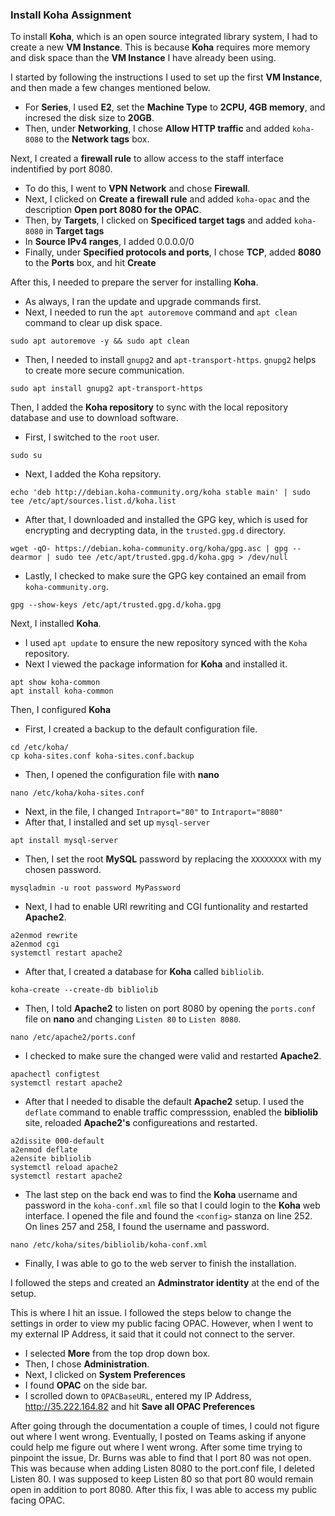 ### Install Koha Assignment

To install **Koha**, which is an open source integrated library system, I had to create a new **VM Instance**. This is because **Koha** requires more memory and disk space than the **VM Instance** I have already been using.

I started by following the instructions I used to set up the first **VM Instance**, and then made a few changes mentioned below. 
* For **Series**, I used **E2**, set the **Machine Type** to **2CPU, 4GB memory**, and incresed the disk size to **20GB**. 
* Then, under **Networking**, I chose **Allow HTTP traffic** and added `koha-8080` to the **Network tags** box. 
	

Next, I created a **firewall rule** to allow access to the staff interface indentified by port 8080. 
* To do this, I went to **VPN Network** and chose **Firewall**. 
* Next, I clicked on **Create a firewall rule** and added `koha-opac` and the description **Open port 8080 for the OPAC**.
* Then, by **Targets**, I clicked on **Specificed target tags** and added `koha-8080` in **Target tags**
* In **Source IPv4 ranges**, I added 0.0.0.0/0
* Finally, under **Specified protocols and ports**, I chose **TCP**, added **8080** to the **Ports** box, and hit **Create**

After this, I needed to prepare the server for installing **Koha**. 
* As always, I ran the update and upgrade commands first.
* Next, I needed to run the `apt autoremove` command and `apt clean` command to clear up disk space. 

```
sudo apt autoremove -y && sudo apt clean
```

* Then, I needed to install `gnupg2` and `apt-transport-https`. `gnupg2` helps to create more secure communication. 

```
sudo apt install gnupg2 apt-transport-https
```

Then, I added the **Koha repository** to sync with the local repository database and use to download software. 
* First, I switched to the `root` user. 

```
sudo su
```

* Next, I added the Koha repsitory.

```
echo 'deb http://debian.koha-community.org/koha stable main' | sudo tee /etc/apt/sources.list.d/koha.list
```

* After that, I downloaded and installed the GPG key, which is used for encrypting and decrypting data, in the `trusted.gpg.d` directory.

```
wget -qO- https://debian.koha-community.org/koha/gpg.asc | gpg --dearmor | sudo tee /etc/apt/trusted.gpg.d/koha.gpg > /dev/null
```
 
* Lastly, I checked to make sure the GPG key contained an email from `koha-community.org`.

```
gpg --show-keys /etc/apt/trusted.gpg.d/koha.gpg
```

Next, I installed **Koha**.
* I used `apt update` to ensure the new repository synced with the `Koha` repository.
* Next I viewed the package information for **Koha** and installed it. 

```
apt show koha-common
apt install koha-common
```

 Then, I configured **Koha**
* First, I created a backup to the default configuration file.

```
cd /etc/koha/
cp koha-sites.conf koha-sites.conf.backup
```

* Then, I opened the configuration file with **nano**

```
nano /etc/koha/koha-sites.conf
```

* Next, in the file, I changed `Intraport="80"` to `Intraport="8080"` 
*  After that, I installed and set up `mysql-server`

```
apt install mysql-server
```

* Then, I set the root **MySQL** password by replacing the `XXXXXXXX` with my chosen password.

```
mysqladmin -u root password MyPassword
```

* Next, I had to enable URl rewriting and CGI funtionality and restarted **Apache2**.

```
a2enmod rewrite
a2enmod cgi 
systemctl restart apache2
```

* After that, I created a database for **Koha** called `bibliolib`.

```
koha-create --create-db bibliolib
```

* Then, I told **Apache2** to listen on port 8080 by opening the `ports.conf` file on **nano** and changing `Listen 80` to `Listen 8080`.

```
nano /etc/apache2/ports.conf 
```

* I checked to make sure the changed were valid and restarted **Apache2**.

```
apachectl configtest
systemctl restart apache2
```

* After that I needed to disable the default **Apache2** setup. I used the `deflate` command to enable traffic compresssion, enabled the **bibliolib** site, reloaded **Apache2's** configureations and restarted. 

```
a2dissite 000-default
a2enmod deflate
a2ensite bibliolib
systemctl reload apache2
systemctl restart apache2
```

* The last step on the back end was to find the **Koha** username and password in the `koha-conf.xml` file so that I could login to the **Koha** web interface. I opened the file and found the `<config>` stanza on line 252. On lines 257 and 258, I found the username and password.

```
nano /etc/koha/sites/bibliolib/koha-conf.xml
```
	
* Finally, I was able to go to the web server to finish the installation. 

I followed the steps and created an **Adminstrator identity** at the end of the setup. 

This is where I hit an issue. I followed the steps below to change the settings in order to view my public facing OPAC. However, when I went to my external IP Address, it said that it could not connect to the server. 

* I selected **More** from the top drop down box. 
* Then, I chose **Administration**.
* Next, I clicked on **System Preferences**
* I found **OPAC** on the side bar.
* I scrolled down to `OPACBaseURL`, entered my IP Address, http://35.222.164.82 and hit **Save all OPAC Preferences**  
	
After going through the documentation a couple of times, I could not figure out where I went wrong. Eventually, I posted on Teams asking if anyone could help me figure out where I went wrong. After some time trying to pinpoint the issue, Dr. Burns was able to find that I port 80 was not open. This was because when adding Listen 8080 to the port.conf file, I deleted Listen 80. I was supposed to keep Listen 80 so that port 80 would remain open in addition to port 8080. After this fix, I was able to access my public facing OPAC.
